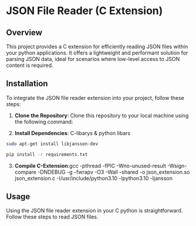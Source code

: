 # JSON File Reader (C Extension)

## Overview

This project provides a C extension for efficiently reading JSON files within your python applications. It offers a lightweight and performant solution for parsing JSON data, ideal for scenarios where low-level access to JSON content is required.


## Installation

To integrate the JSON file reader extension into your project, follow these steps:

1. **Clone the Repository**: Clone this repository to your local machine using the following command:

2. **Install Dependencies**: C-libarys & python libars

```bash
sudo apt-get install libjansson-dev
```

```bash
pip install -r requirements.txt
```

3. **Compile C-Extension**:gcc -pthread -fPIC -Wno-unused-result -Wsign-compare -DNDEBUG -g -fwrapv -O3 -Wall -shared -o json_extension.so json_extension.c -I/usr/include/python3.10 -lpython3.10 -ljansson

## Usage

Using the JSON file reader extension in your C python is straightforward. Follow these steps to read JSON files.